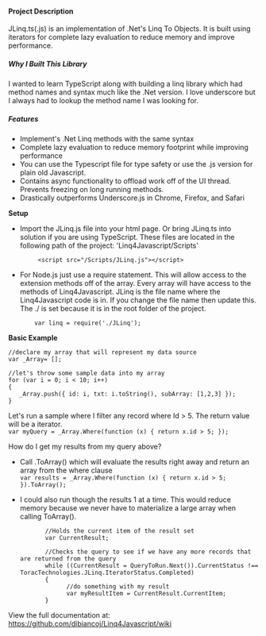 #### Project Description
JLinq.ts(.js) is an implementation of .Net's Linq To Objects. It is built using iterators for complete lazy evaluation to reduce memory and improve performance.

##### Why I Built This Library
I wanted to learn TypeScript along with building a linq library which had method names and syntax much like the .Net version. I love underscore but I always had to lookup the method name I was looking for.

##### Features
* Implement's .Net Linq methods with the same syntax
* Complete lazy evaluation to reduce memory footprint while improving performance
* You can use the Typescript file for type safety or use the .js version for plain old Javascript.
* Contains async functionality to offload work off of the UI thread. Prevents freezing on long running methods.
* Drastically outperforms Underscore.js in Chrome, Firefox, and Safari
 
**Setup**
* Import the JLinq.js file into your html page. Or bring JLinq.ts into solution if you are using TypeScript. These files are located in the following path of the project: 'Linq4Javascript/Scripts'

           <script src="/Scripts/JLinq.js"></script>
           
           

* For Node.js just use a require statement. This will allow access to the extension methods off of the array. Every array will have access to the methods of Linq4Javascript. JLinq is the file name where the Linq4Javascript code is in. If you change the file name then update this. The ./ is set because it is in the root folder of the project.
 
          var linq = require('./JLinq'); 

**Basic Example**

    //declare my array that will represent my data source  
    var _Array= [];    

    //let's throw some sample data into my array  
    for (var i = 0; i < 10; i++)    
    {   
       _Array.push({ id: i, txt: i.toString(), subArray: [1,2,3] });    
    }  

Let's run a sample where I filter any record where Id > 5. The return value will be a iterator.   
`var myQuery = _Array.Where(function (x) { return x.id > 5; });`

How do I get my results from my query above?  
* Call .ToArray() which will evaluate the results right away and return an array from the where clause  
`var results = _Array.Where(function (x) { return x.id > 5; }).ToArray();`

* I could also run though the results 1 at a time. This would reduce memory because we never have to materialize a large array when calling ToArray().  

             //Holds the current item of the result set  
             var CurrentResult;

             //Checks the query to see if we have any more records that are returned from the query
             while ((CurrentResult = QueryToRun.Next()).CurrentStatus !== ToracTechnologies.JLinq.IteratorStatus.Completed)   
             {    
                   //do something with my result   
                   var myResultItem = CurrentResult.CurrentItem;     
             }



View the full documentation at: https://github.com/dibiancoj/Linq4Javascript/wiki
